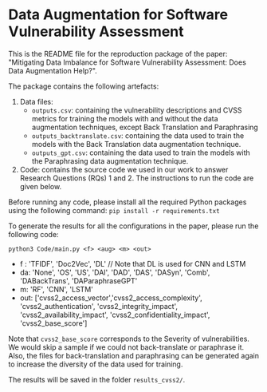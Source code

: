 # Data Augmentation for Software Vulnerability Assessment

This is the README file for the reproduction package of the paper: "Mitigating Data Imbalance for Software Vulnerability Assessment: Does Data Augmentation Help?".

The package contains the following artefacts:
1. Data files:
	+ `outputs.csv`: containing the vulnerability descriptions and CVSS metrics for training the models with and without the data augmentation techniques, except Back Translation and Paraphrasing
	+ `outputs_backtranslate.csv`: containing the data used to train the models with the Back Translation data augmentation technique.
	+ `outputs_gpt.csv`: containing the data used to train the models with the Paraphrasing data augmentation technique.
2. Code: contains the source code we used in our work to answer Research Questions (RQs) 1 and 2. The instructions to run the code are given below.

Before running any code, please install all the required Python packages using the following command: `pip install -r requirements.txt`

To generate the results for all the configurations in the paper, please run the following code:

`python3 Code/main.py <f> <aug> <m> <out>`

+ f : 'TFIDF', 'Doc2Vec', 'DL' // Note that DL is used for CNN and LSTM
+ da: 'None', 'OS', 'US', 'DAI', 'DAD', 'DAS', 'DASyn', 'Comb', 'DABackTrans', 'DAParaphraseGPT'
+ m: 'RF', 'CNN', 'LSTM'
+ out: \['cvss2_access_vector','cvss2_access_complexity', 'cvss2_authentication', 'cvss2_integrity_impact', 'cvss2_availability_impact', 'cvss2_confidentiality_impact', 'cvss2_base_score'\]

Note that `cvss2_base_score` corresponds to the Severity of vulnerabilities. We would skip a sample if we could not back-translate or paraphrase it. Also, the files for back-translation and paraphrasing can be generated again to increase the diversity of the data used for training.

The results will be saved in the folder `results_cvss2/`.
